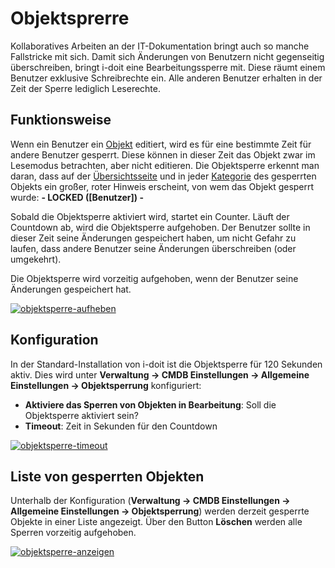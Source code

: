 # Objektsprerre

Kollaboratives Arbeiten an der IT-Dokumentation bringt auch so manche Fallstricke mit sich. Damit sich Änderungen von Benutzern nicht gegenseitig überschreiben, bringt i-doit eine Bearbeitungssperre mit. Diese räumt einem Benutzer exklusive Schreibrechte ein. Alle anderen Benutzer erhalten in der Zeit der Sperre lediglich Leserechte.

Funktionsweise
--------------

Wenn ein Benutzer ein [Objekt](../grundlagen/struktur-it-dokumentation.md) editiert, wird es für eine bestimmte Zeit für andere Benutzer gesperrt. Diese können in dieser Zeit das Objekt zwar im Lesemodus betrachten, aber nicht editieren. Die Objektsperre erkennt man daran, dass auf der [Übersichtsseite](../grundlagen/struktur-it-dokumentation.md) und in jeder [Kategorie](../grundlagen/struktur-it-dokumentation.md) des gesperrten Objekts ein großer, roter Hinweis erscheint, von wem das Objekt gesperrt wurde: **- LOCKED ([Benutzer]) -**

Sobald die Objektsperre aktiviert wird, startet ein Counter. Läuft der Countdown ab, wird die Objektsperre aufgehoben. Der Benutzer sollte in dieser Zeit seine Änderungen gespeichert haben, um nicht Gefahr zu laufen, dass andere Benutzer seine Änderungen überschreiben (oder umgekehrt).

Die Objektsperre wird vorzeitig aufgehoben, wenn der Benutzer seine Änderungen gespeichert hat.

[![objektsperre-aufheben](../assets/images/de/effizientes-dokumentieren/objektsperre/1-os.png)](../assets/images/de/effizientes-dokumentieren/objektsperre/1-os.png)

Konfiguration
-------------

In der Standard-Installation von i-doit ist die Objektsperre für 120 Sekunden aktiv. Dies wird unter **Verwaltung → CMDB Einstellungen → Allgemeine Einstellungen → Objektsperrung** konfiguriert:

*   **Aktiviere das Sperren von Objekten in Bearbeitung**: Soll die Objektsperre aktiviert sein?
*   **Timeout**: Zeit in Sekunden für den Countdown

[![objektsperre-timeout](../assets/images/de/effizientes-dokumentieren/objektsperre/2-os.png)](../assets/images/de/effizientes-dokumentieren/objektsperre/2-os.png)

Liste von gesperrten Objekten
-----------------------------

Unterhalb der Konfiguration (****Verwaltung → CMDB Einstellungen → Allgemeine Einstellungen → Objektsperrung****) werden derzeit gesperrte Objekte in einer Liste angezeigt. Über den Button **Löschen** werden alle Sperren vorzeitig aufgehoben.

[![objektsperre-anzeigen](../assets/images/de/effizientes-dokumentieren/objektsperre/3-os.png)](../assets/images/de/effizientes-dokumentieren/objektsperre/3-os.png)

